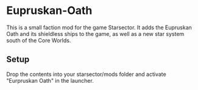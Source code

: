 # Eupruskan-Oath

This is a small faction mod for the game Starsector. It adds the Eupruskan Oath and its shieldless ships to the game, as well as a new star system south of the Core Worlds.

## Setup
Drop the contents into your starsector/mods folder and activate "Eurpruskan Oath" in the launcher.
